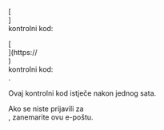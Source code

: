 [<br host>] <br action> kontrolni kod: <br code>

[<br host>](https://<br host>) <br action> kontrolni kod: <br code>.

Ovaj kontrolni kod istječe nakon jednog sata.

Ako se niste prijavili za <br action>, zanemarite ovu e-poštu.